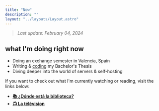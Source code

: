 ```yaml
---
title: "Now"
description: ""
layout: "../layouts/Layout.astro"
---
```


> *Last update: February 04, 2024*

## what I'm doing right now

- Doing an exchange semester in Valencia, Spain
- Writing & [coding](https://github.com/haraldnilsen/helseveileder) my Bachelor's Thesis
- Diving deeper into the world of servers & self-hosting

If you want to check out what I'm currently watching or reading, visit the links below:

- [**📚 ¿Dónde está la biblioteca?**](/logs/books)
- [**📺 La télévision**](/logs/watched)
